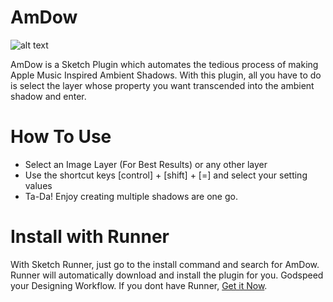 # AmDow

![alt text](https://i.imgur.com/tXI3PBU.png)   

AmDow is a Sketch Plugin which automates the tedious process of making Apple Music Inspired Ambient Shadows. With this plugin, all you have to do is select the layer whose property you want transcended into the ambient shadow and enter.

  
# How To Use

  - Select an Image Layer (For Best Results) or any other layer 
  - Use the shortcut keys [control] + [shift] + [=] and select your setting values
  - Ta-Da! Enjoy creating multiple shadows are one go.
 
  # Install with Runner

  With Sketch Runner, just go to the install command and search for AmDow. Runner will automatically download and install the plugin for you. Godspeed your Designing Workflow. If you dont have Runner, [Get it Now](https://sketchrunner.com).   
